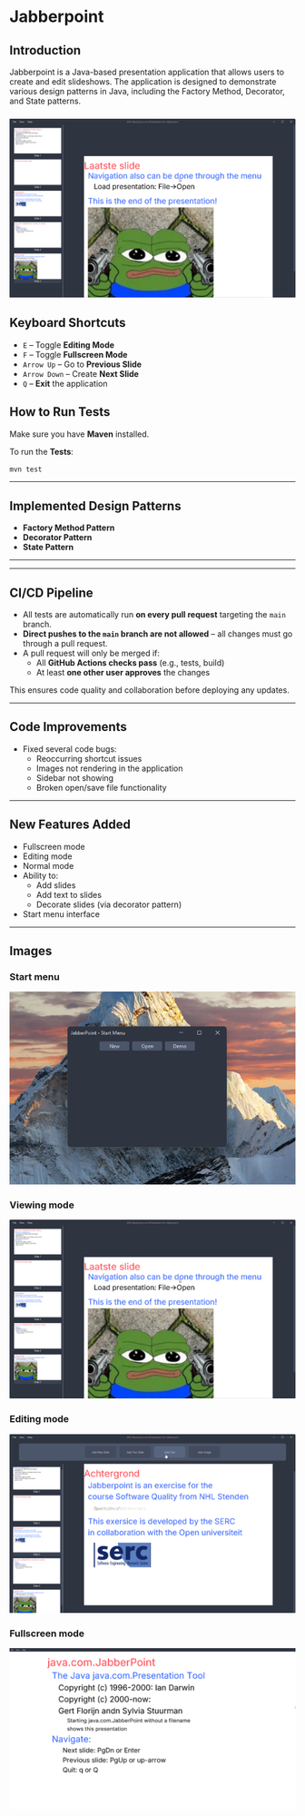 # Jabberpoint

## Introduction

Jabberpoint is a Java-based presentation application that allows users to create and edit slideshows. The application is
designed to demonstrate various design patterns in Java, including the Factory Method, Decorator, and State patterns.

###      

![Presentation](./img/viewingMode.png)

## Keyboard Shortcuts

- `E` – Toggle **Editing Mode**
- `F` – Toggle **Fullscreen Mode**
- `Arrow Up` – Go to **Previous Slide**
- `Arrow Down` – Create **Next Slide**
- `Q` – **Exit** the application

## How to Run **Tests**

Make sure you have **Maven** installed.

To run the **Tests**:

```bash
mvn test
```

---

## Implemented Design Patterns

- **Factory Method Pattern**
- **Decorator Pattern**
- **State Pattern**

---
---

## CI/CD Pipeline

- All tests are automatically run **on every pull request** targeting the `main` branch.
- **Direct pushes to the `main` branch are not allowed** – all changes must go through a pull request.
- A pull request will only be merged if:
  - All **GitHub Actions checks pass** (e.g., tests, build)
  - At least **one other user approves** the changes

This ensures code quality and collaboration before deploying any updates.

---

## Code Improvements

- Fixed several code bugs:
    - Reoccurring shortcut issues
    - Images not rendering in the application
    - Sidebar not showing
    - Broken open/save file functionality

---

## New Features Added

- Fullscreen mode
- Editing mode
- Normal mode
- Ability to:
    - Add slides
    - Add text to slides
    - Decorate slides (via decorator pattern)
- Start menu interface

---

## Images

### Start menu

![Presentation](./img/startMenu.png)

### Viewing mode

![Presentation](./img/viewingMode.png)

### Editing mode

![Presentation](./img/editingMode.png)

### Fullscreen mode

![Presentation](./img/fullscreenMode.png)
